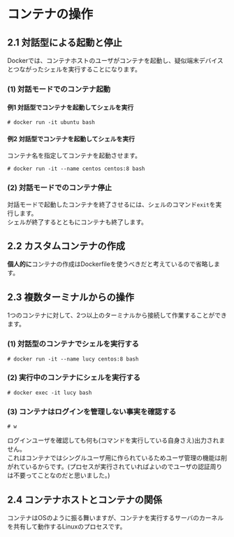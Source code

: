 # コンテナの操作
## 2.1 対話型による起動と停止
Dockerでは、コンテナホストのユーザがコンテナを起動し、疑似端末デバイスとつながったシェルを実行することになります。
### (1) 対話モードでのコンテナ起動
#### 例1 対話型でコンテナを起動してシェルを実行
```
# docker run -it ubuntu bash
```
#### 例2 対話型でコンテナを起動してシェルを実行
コンテナ名を指定してコンテナを起動させます。
```
# docker run -it --name centos centos:8 bash
```
### (2) 対話モードでのコンテナ停止
対話モードで起動したコンテナを終了させるには、シェルのコマンド`exit`を実行します。  
シェルが終了するとともにコンテナも終了します。
## 2.2 カスタムコンテナの作成
**個人的に**コンテナの作成はDockerfileを使うべきだと考えているので省略します。
## 2.3 複数ターミナルからの操作
1つのコンテナに対して、2つ以上のターミナルから接続して作業することができます。
### (1) 対話型のコンテナでシェルを実行する
```
# docker run -it --name lucy centos:8 bash
```
### (2) 実行中のコンテナにシェルを実行する
```
# docker exec -it lucy bash
```
### (3) コンテナはログインを管理しない事実を確認する
```
# w
```
ログインユーザを確認しても何も(コマンドを実行している自身さえ)出力されません。  
これはコンテナではシングルユーザ用に作られているためユーザ管理の機能は削がれているからです。(プロセスが実行されていればよいのでユーザの認証周りは不要ってことなのだと思いました。)
## 2.4 コンテナホストとコンテナの関係
コンテナはOSのように振る舞いますが、コンテナを実行するサーバのカーネルを共有して動作するLinuxのプロセスです。
